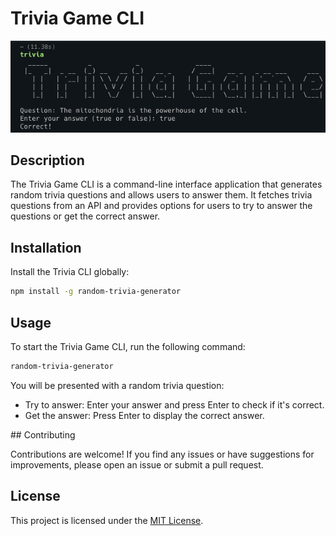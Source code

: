 # Trivia Game CLI

![Trivia Game](trivia-game.png)

## Description

The Trivia Game CLI is a command-line interface application that generates random trivia questions and allows users to answer them. It fetches trivia questions from an API and provides options for users to try to answer the questions or get the correct answer.

## Installation

Install the Trivia CLI globally:

```bash
npm install -g random-trivia-generator
```

## Usage

To start the Trivia Game CLI, run the following command:

```bash
random-trivia-generator
```

You will be presented with a random trivia question:

- Try to answer: Enter your answer and press Enter to check if it's correct.
- Get the answer: Press Enter to display the correct answer.

## Contributing

Contributions are welcome! If you find any issues or have suggestions for improvements, please open an issue or submit a pull request.

## License

This project is licensed under the [MIT License](LICENSE).
